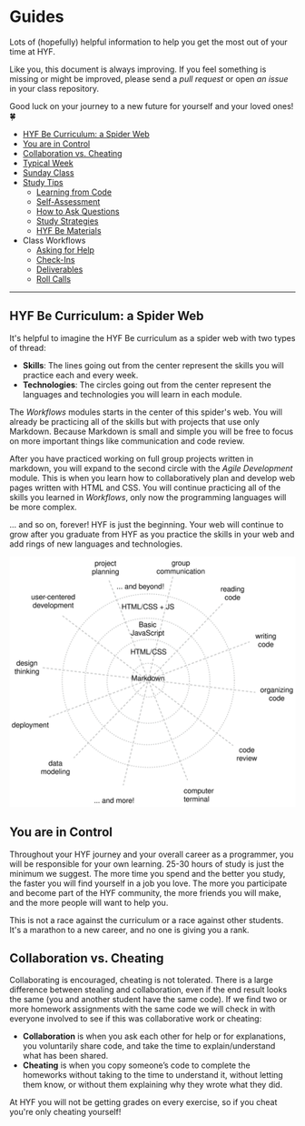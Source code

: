 # Guides

Lots of (hopefully) helpful information to help you get the most out of your
time at HYF.

Like you, this document is always improving. If you feel something is missing or
might be improved, please send a _pull request_ or open _an issue_ in your class
repository.

Good luck on your journey to a new future for yourself and your loved ones! 🍀

- [HYF Be Curriculum: a Spider Web](#hyf-be-curriculum-a-spider-web)
- [You are in Control](#you-are-in-control)
- [Collaboration vs. Cheating](#collaboration-vs-cheating)
- [Typical Week](./typical-week.md)
- [Sunday Class](./sunday-class.md)
- [Study Tips](./study-tips/README.md)
  - [Learning from Code](./study-tips/learning-from-code.md)
  - [Self-Assessment](./study-tips/self-assessment.md)
  - [How to Ask Questions](./study-tips/how-to-ask-questions.md)
  - [Study Strategies](./study-tips/study-strategies.md)
  - [HYF Be Materials](./study-tips/hyf-be-materials.md)
- Class Workflows
  - [Asking for Help](./class-workflows/asking-for-help.md)
  - [Check-Ins](./class-workflows/check-ins.md)
  - [Deliverables](./class-workflows/deliverables.md)
  - [Roll Calls](./class-workflows/roll-calls.md)

---

## HYF Be Curriculum: a Spider Web

It's helpful to imagine the HYF Be curriculum as a spider web with two types of
thread:

- **Skills**: The lines going out from the center represent the skills you will
  practice each and every week.
- **Technologies**: The circles going out from the center represent the
  languages and technologies you will learn in each module.

The _Workflows_ modules starts in the center of this spider's web. You will
already be practicing all of the skills but with projects that use only
Markdown. Because Markdown is small and simple you will be free to focus on more
important things like communication and code review.

After you have practiced working on full group projects written in markdown, you
will expand to the second circle with the _Agile Development_ module. This is
when you learn how to collaboratively plan and develop web pages written with
HTML and CSS. You will continue practicing all of the skills you learned in
_Workflows_, only now the programming languages will be more complex.

... and so on, forever! HYF is just the beginning. Your web will continue to
grow after you graduate from HYF as you practice the skills in your web and add
rings of new languages and technologies.

<img width="600px" src="./assets/curriculum-spider-web.svg"/>

## You are in Control

Throughout your HYF journey and your overall career as a programmer, you will be
responsible for your own learning. 25-30 hours of study is just the minimum we
suggest. The more time you spend and the better you study, the faster you will
find yourself in a job you love. The more you participate and become part of the
HYF community, the more friends you will make, and the more people will want to
help you.

This is not a race against the curriculum or a race against other students. It's
a marathon to a new career, and no one is giving you a rank.

## Collaboration vs. Cheating

Collaborating is encouraged, cheating is not tolerated. There is a large
difference between stealing and collaboration, even if the end result looks the
same (you and another student have the same code). If we find two or more
homework assignments with the same code we will check in with everyone involved
to see if this was collaborative work or cheating:

- **Collaboration** is when you ask each other for help or for explanations, you
  voluntarily share code, and take the time to explain/understand what has been
  shared.
- **Cheating** is when you copy someone’s code to complete the homeworks without
  taking to the time to understand it, without letting them know, or without
  them explaining why they wrote what they did.

At HYF you will not be getting grades on every exercise, so if you cheat you're
only cheating yourself!
